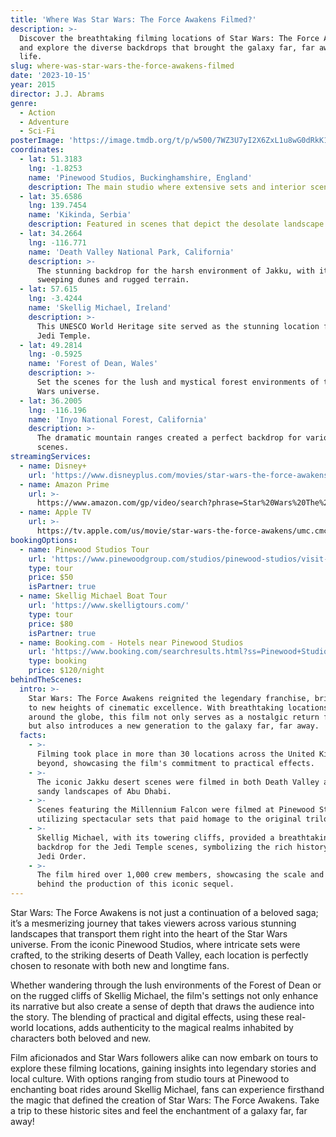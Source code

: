 ```yaml
---
title: 'Where Was Star Wars: The Force Awakens Filmed?'
description: >-
  Discover the breathtaking filming locations of Star Wars: The Force Awakens
  and explore the diverse backdrops that brought the galaxy far, far away to
  life.
slug: where-was-star-wars-the-force-awakens-filmed
date: '2023-10-15'
year: 2015
director: J.J. Abrams
genre:
  - Action
  - Adventure
  - Sci-Fi
posterImage: 'https://image.tmdb.org/t/p/w500/7WZ3U7yI2X6ZxL1u8wG0dRkK1Qb.jpg'
coordinates:
  - lat: 51.3183
    lng: -1.8253
    name: 'Pinewood Studios, Buckinghamshire, England'
    description: The main studio where extensive sets and interior scenes were filmed.
  - lat: 35.6586
    lng: 139.7454
    name: 'Kikinda, Serbia'
    description: Featured in scenes that depict the desolate landscape of Jakku.
  - lat: 34.2664
    lng: -116.771
    name: 'Death Valley National Park, California'
    description: >-
      The stunning backdrop for the harsh environment of Jakku, with its
      sweeping dunes and rugged terrain.
  - lat: 57.615
    lng: -3.4244
    name: 'Skellig Michael, Ireland'
    description: >-
      This UNESCO World Heritage site served as the stunning location for the
      Jedi Temple.
  - lat: 49.2814
    lng: -0.5925
    name: 'Forest of Dean, Wales'
    description: >-
      Set the scenes for the lush and mystical forest environments of the Star
      Wars universe.
  - lat: 36.2005
    lng: -116.196
    name: 'Inyo National Forest, California'
    description: >-
      The dramatic mountain ranges created a perfect backdrop for various
      scenes.
streamingServices:
  - name: Disney+
    url: 'https://www.disneyplus.com/movies/star-wars-the-force-awakens/7R5yGHfN3K0t'
  - name: Amazon Prime
    url: >-
      https://www.amazon.com/gp/video/search?phrase=Star%20Wars%20The%20Force%20Awakens
  - name: Apple TV
    url: >-
      https://tv.apple.com/us/movie/star-wars-the-force-awakens/umc.cmc.3kg0b1gdycx1w0tt9psw9uq02
bookingOptions:
  - name: Pinewood Studios Tour
    url: 'https://www.pinewoodgroup.com/studios/pinewood-studios/visit-us/'
    type: tour
    price: $50
    isPartner: true
  - name: Skellig Michael Boat Tour
    url: 'https://www.skelligtours.com/'
    type: tour
    price: $80
    isPartner: true
  - name: Booking.com - Hotels near Pinewood Studios
    url: 'https://www.booking.com/searchresults.html?ss=Pinewood+Studios'
    type: booking
    price: $120/night
behindTheScenes:
  intro: >-
    Star Wars: The Force Awakens reignited the legendary franchise, bringing it
    to new heights of cinematic excellence. With breathtaking locations from
    around the globe, this film not only serves as a nostalgic return for fans
    but also introduces a new generation to the galaxy far, far away.
  facts:
    - >-
      Filming took place in more than 30 locations across the United Kingdom and
      beyond, showcasing the film's commitment to practical effects.
    - >-
      The iconic Jakku desert scenes were filmed in both Death Valley and the
      sandy landscapes of Abu Dhabi.
    - >-
      Scenes featuring the Millennium Falcon were filmed at Pinewood Studios,
      utilizing spectacular sets that paid homage to the original trilogy.
    - >-
      Skellig Michael, with its towering cliffs, provided a breathtaking
      backdrop for the Jedi Temple scenes, symbolizing the rich history of the
      Jedi Order.
    - >-
      The film hired over 1,000 crew members, showcasing the scale and ambition
      behind the production of this iconic sequel.
---
```


<StarWarsForceAwakensGuide />

Star Wars: The Force Awakens is not just a continuation of a beloved saga; it’s a mesmerizing journey that takes viewers across various stunning landscapes that transport them right into the heart of the Star Wars universe. From the iconic Pinewood Studios, where intricate sets were crafted, to the striking deserts of Death Valley, each location is perfectly chosen to resonate with both new and longtime fans.

Whether wandering through the lush environments of the Forest of Dean or on the rugged cliffs of Skellig Michael, the film's settings not only enhance its narrative but also create a sense of depth that draws the audience into the story. The blending of practical and digital effects, using these real-world locations, adds authenticity to the magical realms inhabited by characters both beloved and new.

Film aficionados and Star Wars followers alike can now embark on tours to explore these filming locations, gaining insights into legendary stories and local culture. With options ranging from studio tours at Pinewood to enchanting boat rides around Skellig Michael, fans can experience firsthand the magic that defined the creation of Star Wars: The Force Awakens. Take a trip to these historic sites and feel the enchantment of a galaxy far, far away!
